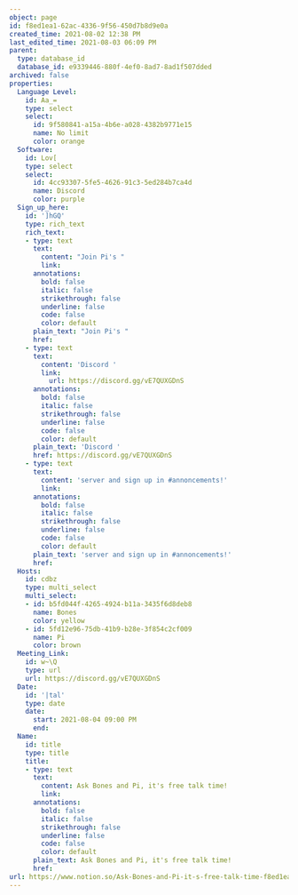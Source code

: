 ```yaml
---
object: page
id: f8ed1ea1-62ac-4336-9f56-450d7b8d9e0a
created_time: 2021-08-02 12:38 PM
last_edited_time: 2021-08-03 06:09 PM
parent:
  type: database_id
  database_id: e9339446-880f-4ef0-8ad7-8ad1f507dded
archived: false
properties:
  Language Level:
    id: Aa_=
    type: select
    select:
      id: 9f580841-a15a-4b6e-a028-4382b9771e15
      name: No limit
      color: orange
  Software:
    id: Lov[
    type: select
    select:
      id: 4cc93307-5fe5-4626-91c3-5ed284b7ca4d
      name: Discord
      color: purple
  Sign_up_here:
    id: ']hGQ'
    type: rich_text
    rich_text:
    - type: text
      text:
        content: "Join Pi's "
        link: 
      annotations:
        bold: false
        italic: false
        strikethrough: false
        underline: false
        code: false
        color: default
      plain_text: "Join Pi's "
      href: 
    - type: text
      text:
        content: 'Discord '
        link:
          url: https://discord.gg/vE7QUXGDnS
      annotations:
        bold: false
        italic: false
        strikethrough: false
        underline: false
        code: false
        color: default
      plain_text: 'Discord '
      href: https://discord.gg/vE7QUXGDnS
    - type: text
      text:
        content: 'server and sign up in #annoncements!'
        link: 
      annotations:
        bold: false
        italic: false
        strikethrough: false
        underline: false
        code: false
        color: default
      plain_text: 'server and sign up in #annoncements!'
      href: 
  Hosts:
    id: cdbz
    type: multi_select
    multi_select:
    - id: b5fd044f-4265-4924-b11a-3435f6d8deb8
      name: Bones
      color: yellow
    - id: 5fd12e96-75db-41b9-b28e-3f854c2cf009
      name: Pi
      color: brown
  Meeting_Link:
    id: w~\Q
    type: url
    url: https://discord.gg/vE7QUXGDnS
  Date:
    id: '|tal'
    type: date
    date:
      start: 2021-08-04 09:00 PM
      end: 
  Name:
    id: title
    type: title
    title:
    - type: text
      text:
        content: Ask Bones and Pi, it's free talk time!
        link: 
      annotations:
        bold: false
        italic: false
        strikethrough: false
        underline: false
        code: false
        color: default
      plain_text: Ask Bones and Pi, it's free talk time!
      href: 
url: https://www.notion.so/Ask-Bones-and-Pi-it-s-free-talk-time-f8ed1ea162ac43369f56450d7b8d9e0a
---
```







